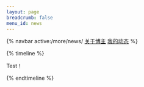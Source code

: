 ```yaml
---
layout: page
breadcrumb: false
menu_id: news
---
```


{% navbar active:/more/news/ [关于博主](/more/) [我的动态](/more/news/)  %}

{% timeline %}

<!-- node 2024-02-05 -->
Test！
<!-- {% image https://cdn.jsdelivr.net/gh/strongduanmu/cdn@master/2024/02/05/1707109038.jpg %} -->

{% endtimeline %}
